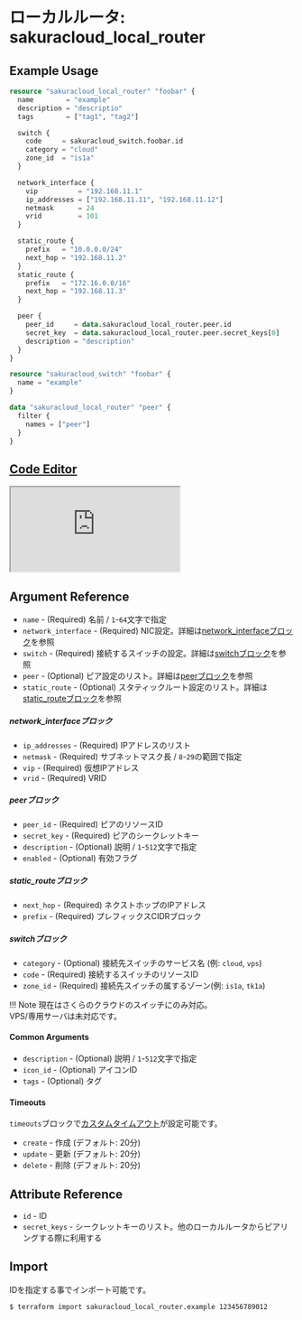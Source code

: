 # ローカルルータ: sakuracloud_local_router

## Example Usage

```tf
resource "sakuracloud_local_router" "foobar" {
  name        = "example"
  description = "descriptio"
  tags        = ["tag1", "tag2"]

  switch {
    code     = sakuracloud_switch.foobar.id
    category = "cloud"
    zone_id  = "is1a"
  }

  network_interface {
    vip          = "192.168.11.1"
    ip_addresses = ["192.168.11.11", "192.168.11.12"]
    netmask      = 24
    vrid         = 101
  }

  static_route {
    prefix   = "10.0.0.0/24"
    next_hop = "192.168.11.2"
  }
  static_route {
    prefix   = "172.16.0.0/16"
    next_hop = "192.168.11.3"
  }

  peer {
    peer_id     = data.sakuracloud_local_router.peer.id
    secret_key  = data.sakuracloud_local_router.peer.secret_keys[0]
    description = "description"
  }
}

resource "sakuracloud_switch" "foobar" {
  name = "example"
}

data "sakuracloud_local_router" "peer" {
  filter {
    names = ["peer"]
  }
}

```

<div class="editor">

<h2><a href="https://zouen-alpha.usacloud.jp/#resource/local_router" target="_blank" rel="noopener noreferrer">Code Editor</a></h2>

<iframe src="https://zouen-alpha.usacloud.jp/#resource/local_router"></iframe>

</div>

## Argument Reference

* `name` - (Required) 名前 / `1`-`64`文字で指定
* `network_interface` - (Required) NIC設定。詳細は[network_interfaceブロック](#network_interface)を参照
* `switch` - (Required) 接続するスイッチの設定。詳細は[switchブロック](#switch)を参照
* `peer` - (Optional) ピア設定のリスト。詳細は[peerブロック](#peer)を参照
* `static_route` - (Optional) スタティックルート設定のリスト。詳細は[static_routeブロック](#static_route)を参照

##### network_interfaceブロック

* `ip_addresses` - (Required) IPアドレスのリスト
* `netmask` - (Required) サブネットマスク長 / `8`-`29`の範囲で指定
* `vip` - (Required) 仮想IPアドレス
* `vrid` - (Required) VRID

##### peerブロック

* `peer_id` - (Required) ピアのリソースID
* `secret_key` - (Required) ピアのシークレットキー
* `description` - (Optional) 説明 / `1`-`512`文字で指定
* `enabled` - (Optional) 有効フラグ

##### static_routeブロック

* `next_hop` - (Required) ネクストホップのIPアドレス
* `prefix` - (Required) プレフィックスCIDRブロック

##### switchブロック

* `category` - (Optional) 接続先スイッチのサービス名 (例: `cloud`, `vps`)
* `code` - (Required) 接続するスイッチのリソースID
* `zone_id` - (Required) 接続先スイッチの属するゾーン(例: `is1a`, `tk1a`)

!!! Note
    現在はさくらのクラウドのスイッチにのみ対応。  
    VPS/専用サーバは未対応です。  

#### Common Arguments

* `description` - (Optional) 説明 / `1`-`512`文字で指定
* `icon_id` - (Optional) アイコンID
* `tags` - (Optional) タグ

#### Timeouts

`timeouts`ブロックで[カスタムタイムアウト](https://www.terraform.io/docs/configuration/resources.html#operation-timeouts)が設定可能です。  

* `create` - 作成 (デフォルト: 20分)
* `update` - 更新 (デフォルト: 20分)
* `delete` - 削除 (デフォルト: 20分)

## Attribute Reference

* `id` - ID
* `secret_keys` - シークレットキーのリスト。他のローカルルータからピアリングする際に利用する

## Import

IDを指定する事でインポート可能です。

```bash
$ terraform import sakuracloud_local_router.example 123456789012
```